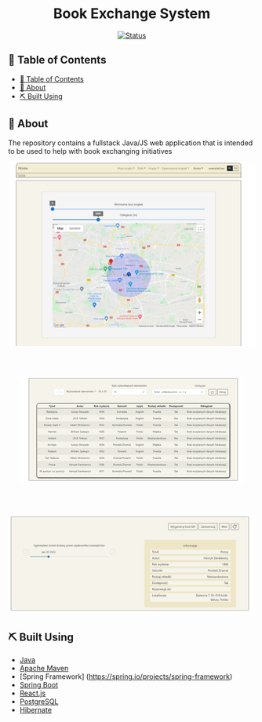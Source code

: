 
<h1 align="center">Book Exchange System</h1>
<div align="center">

[![Status](https://img.shields.io/badge/status-finished-success.svg)]()

</div>

## 📝 Table of Contents

- [📝 Table of Contents](#-table-of-contents)
- [🧐 About <a name = "about"></a>](#-about-)
- [⛏️ Built Using <a name = "built_using"></a>](#️-built-using-)

## 🧐 About <a name = "about"></a>

The repository contains a fullstack Java/JS web application that is intended to be used to help with book exchanging initiatives

<p align="center">
    <img src="https://github.com/WitoldPietrzak/BookExchangeSystem/blob/master/.github/LoggedInFrontpage.png" />
</p>
    </br>
    </br>
<p align="center">
    <img src="https://github.com/WitoldPietrzak/BookExchangeSystem/blob/master/.github/BookListPage.png" />
</p>
    </br>
    </br>
<p align="center">
    <img src="https://github.com/WitoldPietrzak/BookExchangeSystem/blob/master/.github/BookPage.png" />
</p>

## ⛏️ Built Using <a name = "built_using"></a>

- [Java](www.java.com)
- [Apache Maven](www.maven.apache.org)
- [Spring Framework] (https://spring.io/projects/spring-framework)
- [Spring Boot](https://spring.io/projects/spring-boot)
- [React.js](https://reactjs.org/)
- [PostgreSQL](https://www.postgresql.org/)
- [Hibernate](https://hibernate.org/)